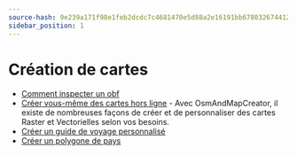 ```yaml
---
source-hash: 9e239a171f98e1feb2dcdc7c4681470e5d88a2e16191bb678032674412b2346a 
sidebar_position: 1
---
```


# Création de cartes

* [Comment inspecter un obf](./how-to-inspect-an-obf.md)
* [Créer vous-même des cartes hors ligne](./create-offline-maps-yourself.md) - Avec OsmAndMapCreator, il existe de nombreuses façons de créer et de personnaliser des cartes Raster et Vectorielles selon vos besoins.
* [Créer un guide de voyage personnalisé](create_travel_guide.md)
* [Créer un polygone de pays](./creating-a-country-polygon.md)

